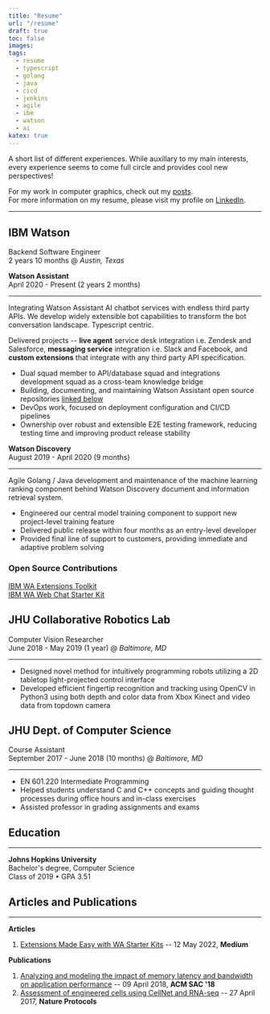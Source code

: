 ```yaml
---
title: "Resume"
url: "/resume"
draft: true
toc: false
images:
tags:
  - resume
  - typescript
  - golang
  - java
  - cicd
  - jenkins
  - agile
  - ibm
  - watson
  - ai
katex: true
---
```


A short list of different experiences. While auxillary to my main interests, every experience seems to come full circle and provides cool new perspectives!

For my work in computer graphics, check out my [posts](../posts/).  
For more information on my resume, please visit my profile on [LinkedIn](https://www.linkedin.com/in/jeesookim).

---
## IBM Watson
Backend Software Engineer  
2 years 10 months @ _Austin, Texas_

**Watson Assistant**  
April 2020 - Present (2 years 2 months)

---
Integrating Watson Assistant AI chatbot services with endless third party APIs. We develop widely extensible bot capabilities to transform the bot conversation landscape. Typescript centric.

Delivered projects -- **live agent** service desk integration i.e. Zendesk and
Salesforce, **messaging service** integration i.e. Slack and Facebook, and
**custom extensions** that integrate with any third party API specification.

- Dual squad member to API/database squad and integrations
development squad as a cross-team knowledge bridge  
- Building, documenting, and maintaining Watson Assistant open source
repositories [linked below](#open-source-contributions)  
- DevOps work, focused on deployment configuration and CI/CD pipelines  
- Ownership over robust and extensible E2E testing framework, reducing testing time and improving product release
stability

**Watson Discovery**  
August 2019 - April 2020 (9 months)

--- 
Agile Golang / Java development and maintenance of the machine learning ranking
component behind Watson Discovery document and information retrieval
system.

- Engineered our central model training component to support new project-level
training feature
- Delivered public release within four months as an entry-level developer  
- Provided final line of support to customers, providing immediate and adaptive problem solving

### Open Source Contributions  

[IBM WA Extensions Toolkit](https://github.com/watson-developer-cloud/assistant-toolkit)  
[IBM WA Web Chat Starter Kit](https://github.com/jeesooxkim/assistant-web-chat-service-desk-starter)

## JHU Collaborative Robotics Lab
Computer Vision Researcher  
June 2018 - May 2019 (1 year) @ *Baltimore, MD*

---
- Designed novel method for intuitively programming robots utilizing a 2D tabletop light-projected control interface  
- Developed efficient fingertip recognition and tracking using OpenCV in Python3
using both depth and color data from Xbox Kinect and video data from topdown camera

## JHU Dept. of Computer Science
Course Assistant  
September 2017 - June 2018 (10 months) @ *Baltimore, MD* 

---
- EN 601.220 Intermediate Programming  
- Helped students understand C and C++ concepts and guiding thought
processes during office hours and in-class exercises  
- Assisted professor in grading assignments and exams

## Education
---
**Johns Hopkins University**  
Bachelor's degree, Computer Science  
Class of 2019 • GPA 3.51

## Articles and Publications  
---
**Articles**  
1. [Extensions Made Easy with WA Starter Kits](https://medium.com/ibm-watson/extensions-made-easy-with-watson-assistant-starter-kits-6b177f624697) -- 12 May 2022, **Medium**  

**Publications**  
1. [Analyzing and modeling the impact of memory latency and bandwidth on application performance](https://dl.acm.org/doi/10.1145/3167132.3167249) -- 09 April 2018, **ACM SAC '18**  
1. [Assessment of engineered cells using CellNet and RNA-seq](https://www.nature.com/articles/nprot.2017.022) -- 27 April 2017, **Nature Protocols**  


